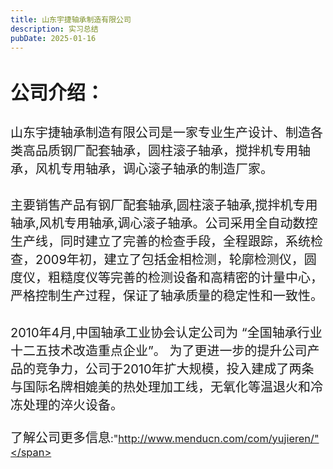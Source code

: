 ```yaml
---
title: 山东宇捷轴承制造有限公司
description: 实习总结
pubDate: 2025-01-16
---
```


# <span style="font-size:30px">公司介绍：</span>

## <span style="font-weight:lighter"><span style="font-size:20px">山东宇捷轴承制造有限公司是一家专业生产设计、制造各类高品质钢厂配套轴承，圆柱滚子轴承，搅拌机专用轴承，风机专用轴承，调心滚子轴承的制造厂家。</span></span>

## <span style="font-weight:lighter"><span style="font-size:20px">主要销售产品有钢厂配套轴承,圆柱滚子轴承,搅拌机专用轴承,风机专用轴承,调心滚子轴承。公司采用全自动数控生产线，同时建立了完善的检查手段，全程跟踪，系统检查，2009年初，建立了包括金相检测，轮廓检测仪，圆度仪，粗糙度仪等完善的检测设备和高精密的计量中心，严格控制生产过程，保证了轴承质量的稳定性和一致性。</span></span>

## <span style="font-weight:lighter"><span style="font-size:20px">2010年4月,中国轴承工业协会认定公司为 “全国轴承行业十二五技术改造重点企业”。 为了更进一步的提升公司产品的竞争力，公司于2010年扩大规模，投入建成了两条与国际名牌相媲美的热处理加工线，无氧化等温退火和冷冻处理的淬火设备。</span></span>

### <span style="font-weight:lighter"><span style="font-size:20px">了解公司更多信息</span>:"http://www.menducn.com/com/yujieren/"</span>